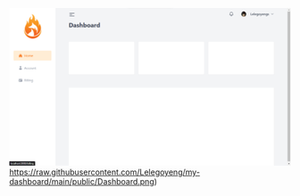 ![Alt text](https://raw.githubusercontent.com/Lelegoyeng/my-dashboard/main/public/Dashboard.png)https://raw.githubusercontent.com/Lelegoyeng/my-dashboard/main/public/Dashboard.png)

